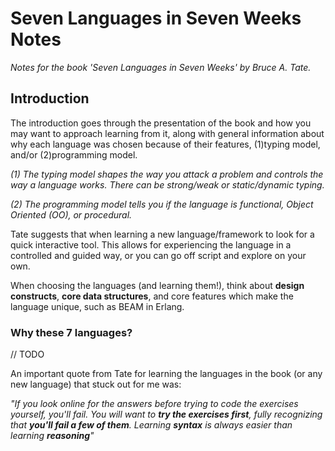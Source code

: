 # Seven Languages in Seven Weeks Notes

*Notes for the book 'Seven Languages in Seven Weeks' by Bruce A. Tate.*

## Introduction

The introduction goes through the presentation of the book and how you may want to approach learning from it, along with general information about why each language was chosen because of their features, (1)typing model, and/or (2)programming model.

*(1) The typing model shapes the way you attack a problem and controls the way a language works. There can be strong/weak or static/dynamic typing.*

*(2) The programming model tells you if the language is functional, Object Oriented (OO), or procedural.*

Tate suggests that when learning a new language/framework to look for a quick interactive tool. This allows for experiencing the language in a controlled and guided way, or you can go off script and explore on your own.

When choosing the languages (and learning them!), think about **design constructs**, **core data structures**, and core features which make the language unique, such as BEAM in Erlang.

### Why these 7 languages?
// TODO

An important quote from Tate for learning the languages in the book (or any new language) that stuck out for me was:

*"If you look online for the answers before trying to  code the exercises yourself, you'll fail. You will want to **try the exercises first**, fully recognizing that **you'll fail a few of them**. Learning **syntax** is always easier than learning **reasoning**"*
